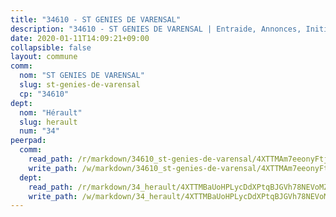 ```yaml
---
title: "34610 - ST GENIES DE VARENSAL"
description: "34610 - ST GENIES DE VARENSAL | Entraide, Annonces, Initiatives"
date: 2020-01-11T14:09:21+09:00
collapsible: false
layout: commune
comm:
  nom: "ST GENIES DE VARENSAL"
  slug: st-genies-de-varensal
  cp: "34610"
dept:
  nom: "Hérault"
  slug: herault
  num: "34"
peerpad:
  comm:
    read_path: /r/markdown/34610_st-genies-de-varensal/4XTTMAm7eeonyFtjgb1uvMVnyMmkq1kQ8zGZGmVXbDWW9Fpbv
    write_path: /w/markdown/34610_st-genies-de-varensal/4XTTMAm7eeonyFtjgb1uvMVnyMmkq1kQ8zGZGmVXbDWW9Fpbv-K3TgU1PXp4mTDcmVezaLu28Mz6CjTVDvkvvK3YkCmTfnJ6w1kAh5UmbY9brTaqe4ARwZTSkzsTWPfiYAQjukh6dsmKuW8DKJPWQQaDHCtJk19eWJmzh1PECzFny8t7jwmiTtZWSg
  dept:
    read_path: /r/markdown/34_herault/4XTTMBaUoHPLycDdXPtqBJGVh78NEVoMZNyf8Wnh1X5DK6Ew8
    write_path: /w/markdown/34_herault/4XTTMBaUoHPLycDdXPtqBJGVh78NEVoMZNyf8Wnh1X5DK6Ew8-K3TgTd4rzWVX1F82NgGyNepGUxhqCmodCALjxNZeEdBQWQhd1NJYx1gHMW9QBLL6sN41ALXRejLsG2VetgVferfVncrvVCz47dChJvN8ouQLRMdWs4KpxKPeRYR1nspmhzdBqF8J
---
```


